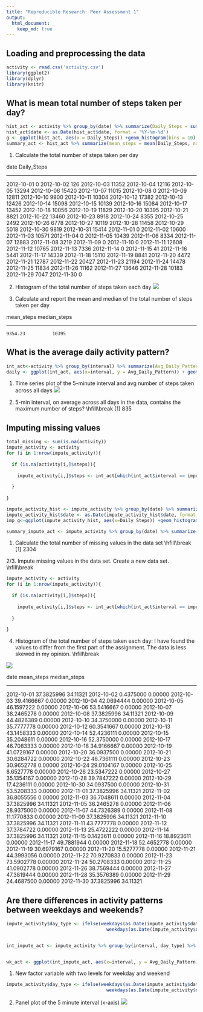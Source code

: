 ```yaml
---
title: "Reproducible Research: Peer Assessment 1"
output: 
  html_document:
    keep_md: true
---
```



## Loading and preprocessing the data

```r
activity <- read.csv('activity.csv')
library(ggplot2)
library(dplyr)
library(knitr)
```

## What is mean total number of steps taken per day?


```r
hist_act <- activity %>% group_by(date) %>% summarize(Daily_Steps = sum(steps, na.rm = TRUE))
hist_act$date <- as.Date(hist_act$date, format = '%Y-%m-%d')
g <- ggplot(hist_act, aes(x = Daily_Steps)) +geom_histogram(bins = 10)
summary_act <- hist_act %>% summarize(mean_steps = mean(Daily_Steps, na.rm = TRUE), median_steps = median(Daily_Steps, na.rm = TRUE))
```

1. Calculate the total number of steps taken per day

date          Daily_Steps
-----------  ------------
2012-10-01              0
2012-10-02            126
2012-10-03          11352
2012-10-04          12116
2012-10-05          13294
2012-10-06          15420
2012-10-07          11015
2012-10-08              0
2012-10-09          12811
2012-10-10           9900
2012-10-11          10304
2012-10-12          17382
2012-10-13          12426
2012-10-14          15098
2012-10-15          10139
2012-10-16          15084
2012-10-17          13452
2012-10-18          10056
2012-10-19          11829
2012-10-20          10395
2012-10-21           8821
2012-10-22          13460
2012-10-23           8918
2012-10-24           8355
2012-10-25           2492
2012-10-26           6778
2012-10-27          10119
2012-10-28          11458
2012-10-29           5018
2012-10-30           9819
2012-10-31          15414
2012-11-01              0
2012-11-02          10600
2012-11-03          10571
2012-11-04              0
2012-11-05          10439
2012-11-06           8334
2012-11-07          12883
2012-11-08           3219
2012-11-09              0
2012-11-10              0
2012-11-11          12608
2012-11-12          10765
2012-11-13           7336
2012-11-14              0
2012-11-15             41
2012-11-16           5441
2012-11-17          14339
2012-11-18          15110
2012-11-19           8841
2012-11-20           4472
2012-11-21          12787
2012-11-22          20427
2012-11-23          21194
2012-11-24          14478
2012-11-25          11834
2012-11-26          11162
2012-11-27          13646
2012-11-28          10183
2012-11-29           7047
2012-11-30              0

2. Histogram of the total number of steps taken each day
![](PA1_template_files/figure-html/unnamed-chunk-2-1.png)<!-- -->

3. Calculate and report the mean and median of the total number of steps taken per day

 mean_steps   median_steps
-----------  -------------
    9354.23          10395



## What is the average daily activity pattern?

```r
int_act<-activity %>% group_by(interval) %>% summarize(Avg_Daily_Pattern = mean(steps, na.rm = TRUE))
daily <- ggplot(int_act, aes(x=interval, y = Avg_Daily_Pattern)) + geom_line()
```

1. Time series plot of the 5-minute interval and avg number of steps taken across all days
![](PA1_template_files/figure-html/unnamed-chunk-4-1.png)<!-- -->

2. 5-min interval, on average across all days in the data, contains the maximum number of steps?
\hfill\break
[1] 835


## Imputing missing values

```r
total_missing <- sum(is.na(activity))
impute_activity <- activity
for (i in 1:nrow(impute_activity)){
  
  if (is.na(activity[i,]$steps)){
    
    impute_activity[i,]$steps <- int_act[which(int_act$interval == impute_activity[i,]$interval),]$Avg_Daily_Pattern
    
  }
  
}

impute_activity_hist <- impute_activity %>% group_by(date) %>% summarize(Daily_Steps = sum(steps, na.rm = TRUE))
impute_activity_hist$date <- as.Date(impute_activity_hist$date, format = '%Y-%m-%d')
imp_g<-ggplot(impute_activity_hist, aes(x=Daily_Steps)) +geom_histogram(bins = 15)

summary_impute_act <- impute_activity %>% group_by(date) %>% summarize(mean_steps = mean(steps, na.rm = TRUE), median_steps = median(steps, na.rm = TRUE))
```

1. Calculate the total number of missing values in the data set
\hfill\break
[1] 2304

2/3. Impute missing values in the data set. Create a new data set.
\hfill\break

```r
impute_activity <- activity
for (i in 1:nrow(impute_activity)){
  
  if (is.na(activity[i,]$steps)){
    
    impute_activity[i,]$steps <- int_act[which(int_act$interval == impute_activity[i,]$interval),]$Avg_Daily_Pattern
    
  }
  
}
```


4. Histogram of the total number of steps taken each day: I have found the values to differ from the first part of the assignment. The data is less skewed in my opinion.
\hfill\break


![](PA1_template_files/figure-html/unnamed-chunk-8-1.png)<!-- -->

date          mean_steps   median_steps
-----------  -----------  -------------
2012-10-01    37.3825996       34.11321
2012-10-02     0.4375000        0.00000
2012-10-03    39.4166667        0.00000
2012-10-04    42.0694444        0.00000
2012-10-05    46.1597222        0.00000
2012-10-06    53.5416667        0.00000
2012-10-07    38.2465278        0.00000
2012-10-08    37.3825996       34.11321
2012-10-09    44.4826389        0.00000
2012-10-10    34.3750000        0.00000
2012-10-11    35.7777778        0.00000
2012-10-12    60.3541667        0.00000
2012-10-13    43.1458333        0.00000
2012-10-14    52.4236111        0.00000
2012-10-15    35.2048611        0.00000
2012-10-16    52.3750000        0.00000
2012-10-17    46.7083333        0.00000
2012-10-18    34.9166667        0.00000
2012-10-19    41.0729167        0.00000
2012-10-20    36.0937500        0.00000
2012-10-21    30.6284722        0.00000
2012-10-22    46.7361111        0.00000
2012-10-23    30.9652778        0.00000
2012-10-24    29.0104167        0.00000
2012-10-25     8.6527778        0.00000
2012-10-26    23.5347222        0.00000
2012-10-27    35.1354167        0.00000
2012-10-28    39.7847222        0.00000
2012-10-29    17.4236111        0.00000
2012-10-30    34.0937500        0.00000
2012-10-31    53.5208333        0.00000
2012-11-01    37.3825996       34.11321
2012-11-02    36.8055556        0.00000
2012-11-03    36.7048611        0.00000
2012-11-04    37.3825996       34.11321
2012-11-05    36.2465278        0.00000
2012-11-06    28.9375000        0.00000
2012-11-07    44.7326389        0.00000
2012-11-08    11.1770833        0.00000
2012-11-09    37.3825996       34.11321
2012-11-10    37.3825996       34.11321
2012-11-11    43.7777778        0.00000
2012-11-12    37.3784722        0.00000
2012-11-13    25.4722222        0.00000
2012-11-14    37.3825996       34.11321
2012-11-15     0.1423611        0.00000
2012-11-16    18.8923611        0.00000
2012-11-17    49.7881944        0.00000
2012-11-18    52.4652778        0.00000
2012-11-19    30.6979167        0.00000
2012-11-20    15.5277778        0.00000
2012-11-21    44.3993056        0.00000
2012-11-22    70.9270833        0.00000
2012-11-23    73.5902778        0.00000
2012-11-24    50.2708333        0.00000
2012-11-25    41.0902778        0.00000
2012-11-26    38.7569444        0.00000
2012-11-27    47.3819444        0.00000
2012-11-28    35.3576389        0.00000
2012-11-29    24.4687500        0.00000
2012-11-30    37.3825996       34.11321




## Are there differences in activity patterns between weekdays and weekends?

```r
impute_activity$day_type <- ifelse(weekdays(as.Date(impute_activity$date, format = '%Y-%m-%d')) == 'Saturday' | 
                                     weekdays(as.Date(impute_activity$date, format = '%Y-%m-%d')) == 'Sunday', 'weekend', 'weekday')


int_impute_act <- impute_activity %>% group_by(interval, day_type) %>% summarize(Avg_Daily_Pattern = mean(steps, na.rm = TRUE))


wk_act <- ggplot(int_impute_act, aes(x=interval, y = Avg_Daily_Pattern)) + geom_line() + facet_grid(as.factor(int_impute_act$day_type))
```


1. New factor variable with two levels for weekday and weekend

```r
impute_activity$day_type <- ifelse(weekdays(as.Date(impute_activity$date, format = '%Y-%m-%d')) == 'Saturday' | 
                                     weekdays(as.Date(impute_activity$date, format = '%Y-%m-%d')) == 'Sunday', 'weekend', 'weekday')
```

2. Panel plot of the 5 minute interval (x-axis)
![](PA1_template_files/figure-html/unnamed-chunk-10-1.png)<!-- -->

